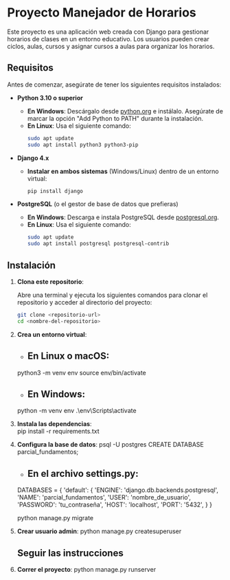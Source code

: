 # Proyecto Manejador de Horarios

Este proyecto es una aplicación web creada con Django para gestionar horarios de clases en un entorno educativo. Los usuarios pueden crear ciclos, aulas, cursos y asignar cursos a aulas para organizar los horarios.

## Requisitos

Antes de comenzar, asegúrate de tener los siguientes requisitos instalados:

- **Python 3.10 o superior**  
  - **En Windows**: Descárgalo desde [python.org](https://www.python.org/downloads/) e instálalo. Asegúrate de marcar la opción "Add Python to PATH" durante la instalación.
  - **En Linux**: Usa el siguiente comando:
    ```bash
    sudo apt update
    sudo apt install python3 python3-pip
    ```

- **Django 4.x**
  - **Instalar en ambos sistemas** (Windows/Linux) dentro de un entorno virtual:
    ```bash
    pip install django
    ```

- **PostgreSQL** (o el gestor de base de datos que prefieras)  
  - **En Windows**: Descarga e instala PostgreSQL desde [postgresql.org](https://www.postgresql.org/download/windows/).
  - **En Linux**: Usa el siguiente comando:
    ```bash
    sudo apt update
    sudo apt install postgresql postgresql-contrib
    ```

## Instalación

1. **Clona este repositorio**:
   
   Abre una terminal y ejecuta los siguientes comandos para clonar el repositorio y acceder al directorio del proyecto:
   ```bash
   git clone <repositorio-url>
   cd <nombre-del-repositorio>

2. **Crea un entorno virtual**:   
    - ## En Linux o macOS:
    python3 -m venv env
    source env/bin/activate

    - ## En Windows:
    python -m venv env
    .\env\Scripts\activate
    
3. **Instala las dependencias**:       
    pip install -r requirements.txt

3. **Configura la base de datos**: 
    psql -U postgres
    CREATE DATABASE parcial_fundamentos;
    
    - ## En el archivo settings.py:

    DATABASES = {
        'default': {
            'ENGINE': 'django.db.backends.postgresql',
            'NAME': 'parcial_fundamentos',
            'USER': 'nombre_de_usuario',
            'PASSWORD': 'tu_contraseña',
            'HOST': 'localhost',
            'PORT': '5432',
        }
    }

    python manage.py migrate
    

4. **Crear usuario admin**:
    python manage.py createsuperuser
    ## Seguir las instrucciones

5. **Correr el proyecto**:
    python manage.py runserver